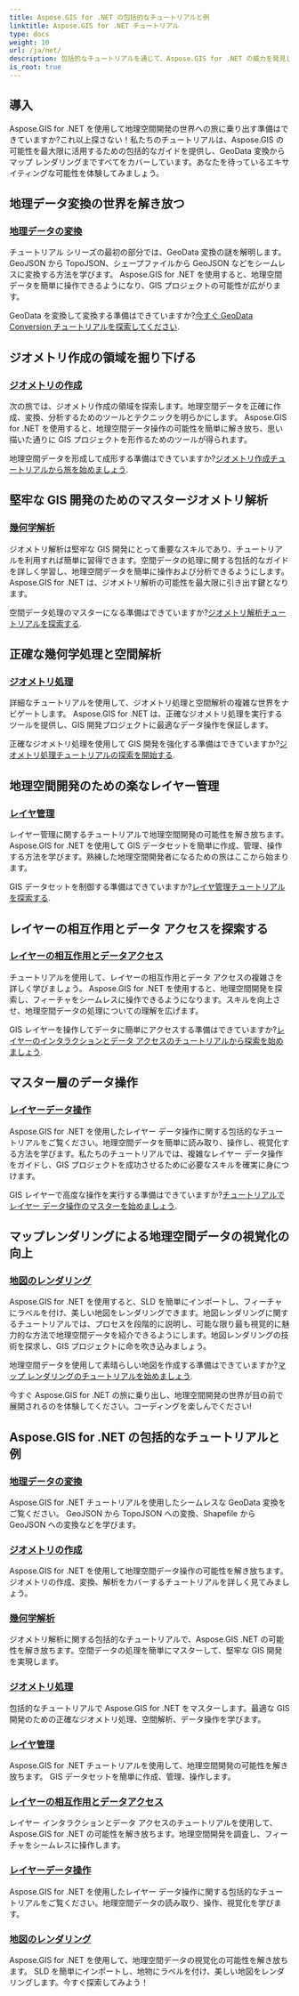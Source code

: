```yaml
---
title: Aspose.GIS for .NET の包括的なチュートリアルと例
linktitle: Aspose.GIS for .NET チュートリアル
type: docs
weight: 10
url: /ja/net/
description: 包括的なチュートリアルを通じて、Aspose.GIS for .NET の威力を発見してください。 GeoData 変換、ジオメトリ作成、分析、レイヤー管理などをマスターします。
is_root: true
---
```


## 導入

Aspose.GIS for .NET を使用して地理空間開発の世界への旅に乗り出す準備はできていますか?これ以上探さない！私たちのチュートリアルは、Aspose.GIS の可能性を最大限に活用するための包括的なガイドを提供し、GeoData 変換からマップ レンダリングまですべてをカバーしています。あなたを待っているエキサイティングな可能性を体験してみましょう。

## 地理データ変換の世界を解き放つ

### [地理データの変換](./geo-data-conversion/)

チュートリアル シリーズの最初の部分では、GeoData 変換の謎を解明します。 GeoJSON から TopoJSON、シェープファイルから GeoJSON などをシームレスに変換する方法を学びます。 Aspose.GIS for .NET を使用すると、地理空間データを簡単に操作できるようになり、GIS プロジェクトの可能性が広がります。

 GeoData を変換して変換する準備はできていますか?[今すぐ GeoData Conversion チュートリアルを探索してください](./geo-data-conversion/).

## ジオメトリ作成の領域を掘り下げる

### [ジオメトリの作成](./geometry-creation/)

次の旅では、ジオメトリ作成の領域を探索します。地理空間データを正確に作成、変換、分析するためのツールとテクニックを明らかにします。 Aspose.GIS for .NET を使用すると、地理空間データ操作の可能性を簡単に解き放ち、思い描いた通りに GIS プロジェクトを形作るためのツールが得られます。

地理空間データを形成して成形する準備はできていますか?[ジオメトリ作成チュートリアルから旅を始めましょう](./geometry-creation/).

## 堅牢な GIS 開発のためのマスタージオメトリ解析

### [幾何学解析](./geometry-analysis/)

ジオメトリ解析は堅牢な GIS 開発にとって重要なスキルであり、チュートリアルを利用すれば簡単に習得できます。空間データの処理に関する包括的なガイドを詳しく学習し、地理空間データを簡単に操作および分析できるようにします。 Aspose.GIS for .NET は、ジオメトリ解析の可能性を最大限に引き出す鍵となります。

空間データ処理のマスターになる準備はできていますか?[ジオメトリ解析チュートリアルを探索する](./geometry-analysis/).

## 正確な幾何学処理と空間解析

### [ジオメトリ処理](./geometry-processing/)

詳細なチュートリアルを使用して、ジオメトリ処理と空間解析の複雑な世界をナビゲートします。 Aspose.GIS for .NET は、正確なジオメトリ処理を実行するツールを提供し、GIS 開発プロジェクトに最適なデータ操作を保証します。

正確なジオメトリ処理を使用して GIS 開発を強化する準備はできていますか?[ジオメトリ処理チュートリアルの探索を開始する](./geometry-processing/).

## 地理空間開発のための楽なレイヤー管理

### [レイヤ管理](./layer-management/)

レイヤー管理に関するチュートリアルで地理空間開発の可能性を解き放ちます。 Aspose.GIS for .NET を使用して GIS データセットを簡単に作成、管理、操作する方法を学びます。熟練した地理空間開発者になるための旅はここから始まります。

 GIS データセットを制御する準備はできていますか?[レイヤ管理チュートリアルを探索する](./layer-management/).

## レイヤーの相互作用とデータ アクセスを探索する

### [レイヤーの相互作用とデータアクセス](./layer-interaction-and-data-access/)

チュートリアルを使用して、レイヤーの相互作用とデータ アクセスの複雑さを詳しく学びましょう。 Aspose.GIS for .NET を使用すると、地理空間開発を探索し、フィーチャをシームレスに操作できるようになります。スキルを向上させ、地理空間データの処理についての理解を広げます。

 GIS レイヤーを操作してデータに簡単にアクセスする準備はできていますか?[レイヤーのインタラクションとデータ アクセスのチュートリアルから探索を始めましょう](./layer-interaction-and-data-access/).

## マスター層のデータ操作

### [レイヤーデータ操作](./layer-data-operations/)

Aspose.GIS for .NET を使用したレイヤー データ操作に関する包括的なチュートリアルをご覧ください。地理空間データを簡単に読み取り、操作し、視覚化する方法を学びます。私たちのチュートリアルでは、複雑なレイヤー データ操作をガイドし、GIS プロジェクトを成功させるために必要なスキルを確実に身につけます。

 GIS レイヤーで高度な操作を実行する準備はできていますか?[チュートリアルでレイヤー データ操作のマスターを始めましょう](./layer-data-operations/).

## マップレンダリングによる地理空間データの視覚化の向上

### [地図のレンダリング](./map-rendering/)

Aspose.GIS for .NET を使用すると、SLD を簡単にインポートし、フィーチャにラベルを付け、美しい地図をレンダリングできます。地図レンダリングに関するチュートリアルでは、プロセスを段階的に説明し、可能な限り最も視覚的に魅力的な方法で地理空間データを紹介できるようにします。地図レンダリングの技術を探求し、GIS プロジェクトに命を吹き込みましょう。

地理空間データを使用して素晴らしい地図を作成する準備はできていますか?[マップ レンダリングのチュートリアルを始めましょう](./map-rendering/).

今すぐ Aspose.GIS for .NET の旅に乗り出し、地理空間開発の世界が目の前で展開されるのを体験してください。コーディングを楽しんでください!
## Aspose.GIS for .NET の包括的なチュートリアルと例 
### [地理データの変換](./geo-data-conversion/)
Aspose.GIS for .NET チュートリアルを使用したシームレスな GeoData 変換をご覧ください。 GeoJSON から TopoJSON への変換、Shapefile から GeoJSON への変換などを学びます。
### [ジオメトリの作成](./geometry-creation/)
Aspose.GIS for .NET を使用して地理空間データ操作の可能性を解き放ちます。ジオメトリの作成、変換、解析をカバーするチュートリアルを詳しく見てみましょう。
### [幾何学解析](./geometry-analysis/)
ジオメトリ解析に関する包括的なチュートリアルで、Aspose.GIS .NET の可能性を解き放ちます。空間データの処理を簡単にマスターして、堅牢な GIS 開発を実現します。
### [ジオメトリ処理](./geometry-processing/)
包括的なチュートリアルで Aspose.GIS for .NET をマスターします。最適な GIS 開発のための正確なジオメトリ処理、空間解析、データ操作を学びます。
### [レイヤ管理](./layer-management/)
Aspose.GIS for .NET チュートリアルを使用して、地理空間開発の可能性を解き放ちます。 GIS データセットを簡単に作成、管理、操作します。 
### [レイヤーの相互作用とデータアクセス](./layer-interaction-and-data-access/)
レイヤー インタラクションとデータ アクセスのチュートリアルを使用して、Aspose.GIS for .NET の可能性を解き放ちます。地理空間開発を調査し、フィーチャをシームレスに操作します。
### [レイヤーデータ操作](./layer-data-operations/)
Aspose.GIS for .NET を使用したレイヤー データ操作に関する包括的なチュートリアルをご覧ください。地理空間データの読み取り、操作、視覚化を学びます。
### [地図のレンダリング](./map-rendering/)
Aspose.GIS for .NET を使用して、地理空間データの視覚化の可能性を解き放ちます。 SLD を簡単にインポートし、地物にラベルを付け、美しい地図をレンダリングします。今すぐ探索してみよう！
